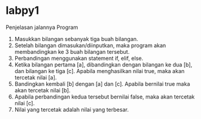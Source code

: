 # labpy1
Penjelasan jalannya Program
1. Masukkan bilangan sebanyak tiga buah bilangan.
2. Setelah bilangan dimasukan/diinputkan, maka program akan membandingkan ke 3 
   buah bilangan tersebut.
3. Perbandingan menggunakan statement if, elif, else.
4. Ketika bilangan pertama [a], dibandingkan dengan bilangan ke dua [b], 
   dan bilangan ke tiga [c]. Apabila menghasilkan nilai true, maka akan 
   tercetak nilai [a].
5. Bandingkan kembali [b] dengan [a] dan [c]. Apabila bernilai true maka 
   akan tercetak nilai [b].
6. Apabila perbandingan kedua tersebut bernilai false, maka akan 
   tercetak nilai [c].
7. Nilai yang tercetak adalah nilai yang terbesar.
